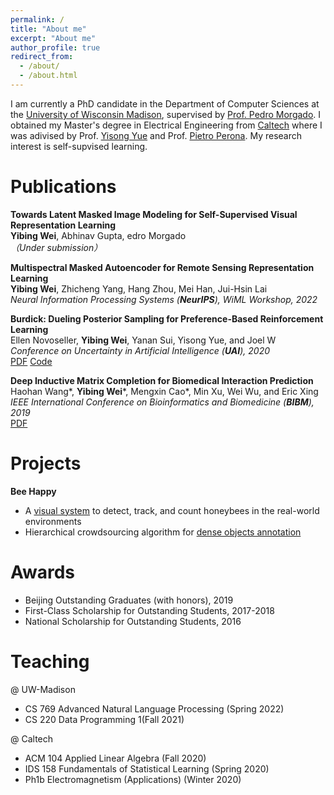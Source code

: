 ```yaml
---
permalink: /
title: "About me"
excerpt: "About me"
author_profile: true
redirect_from: 
  - /about/
  - /about.html
---
```


I am currently a PhD candidate in the Department of Computer Sciences at the [University of Wisconsin Madison](https://www.cs.wisc.edu), supervised by [Prof. Pedro Morgado](https://pedro-morgado.github.io). I obtained my Master's degree in Electrical Engineering from [Caltech](https://www.ee.caltech.edu) where I was adivised by Prof. [Yisong Yue](http://www.yisongyue.com) and Prof. [Pietro Perona](https://www.eas.caltech.edu/people/perona). My research interest is self-supvised learning. 

Publications
======

**Towards Latent Masked Image Modeling for Self-Supervised
Visual Representation Learning**  
**Yibing Wei**, Abhinav Gupta, edro Morgado  
*（Under submission）*

**Multispectral Masked
Autoencoder for Remote Sensing Representation Learning**  
**Yibing Wei**, Zhicheng Yang, Hang Zhou, Mei Han, Jui-Hsin Lai  
*Neural Information Processing Systems (**NeurIPS**), WiML Workshop, 2022*

**Burdick: Dueling Posterior Sampling for
Preference-Based Reinforcement Learning**    
Ellen Novoseller, **Yibing Wei**, Yanan Sui, Yisong Yue, and Joel W  
*Conference on Uncertainty in Artificial Intelligence (**UAI**), 2020*  
[PDF](https://arxiv.org/abs/1908.01289) [Code](https://github.com/ernovoseller/DuelingPosteriorSampling)

**Deep Inductive Matrix Completion
for Biomedical Interaction Prediction**  
Haohan Wang*, **Yibing Wei***, Mengxin Cao*, Min Xu, Wei Wu, and Eric Xing  
*IEEE International Conference on Bioinformatics and Biomedicine (**BIBM**), 2019*  
[PDF](https://ieeexplore.ieee.org/document/8983275)


Projects
======
**Bee Happy**  
- A [visual system](https://www.youtube.com/watch?v=e2AaZVANBX8) to detect, track, and count honeybees in the real-world environments  
- Hierarchical crowdsourcing algorithm for [dense objects annotation](https://github.com/yibingwei-1/Caltech-Honeybee) 


Awards
======
- Beijing Outstanding Graduates (with honors), 2019
- First-Class Scholarship for Outstanding Students, 2017-2018
- National Scholarship for Outstanding Students, 2016


Teaching
======
@ UW-Madison
-	CS 769 Advanced Natural Language Processing (Spring 2022) 
-	CS 220 Data Programming 1(Fall 2021) 

@ Caltech
-	ACM 104 Applied Linear Algebra (Fall 2020) 
-	IDS 158 Fundamentals of Statistical Learning (Spring 2020) 
-	Ph1b Electromagnetism (Applications) (Winter 2020) 
